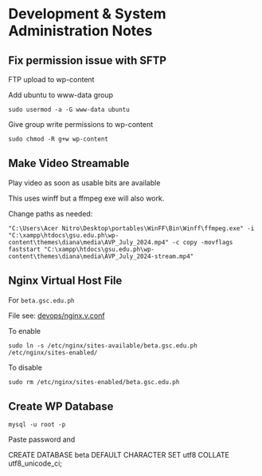 # Development & System Administration Notes


## Fix permission issue with SFTP

FTP upload to wp-content

Add ubuntu to www-data group

	sudo usermod -a -G www-data ubuntu

Give group write permissions to wp-content

	sudo chmod -R g+w wp-content


## Make Video Streamable
Play video as soon as usable bits are available

This uses winff but a ffmpeg exe will also work.

Change paths as needed:

    "C:\Users\Acer Nitro\Desktop\portables\WinFF\Bin\Winff\ffmpeg.exe" -i "C:\xampp\htdocs\gsu.edu.ph\wp-content\themes\diana\media\AVP_July_2024.mp4" -c copy -movflags faststart "C:\xampp\htdocs\gsu.edu.ph\wp-content\themes\diana\media\AVP_July_2024-stream.mp4"



## Nginx Virtual Host File

For `beta.gsc.edu.ph`

File see: [devops/nginx.v.conf](../devops/nginx.v.conf)

To enable

    sudo ln -s /etc/nginx/sites-available/beta.gsc.edu.ph /etc/nginx/sites-enabled/
    
To disable

    sudo rm /etc/nginx/sites-enabled/beta.gsc.edu.ph


## Create WP Database

    mysql -u root -p

Paste password and

CREATE DATABASE beta DEFAULT CHARACTER SET utf8 COLLATE utf8_unicode_ci;